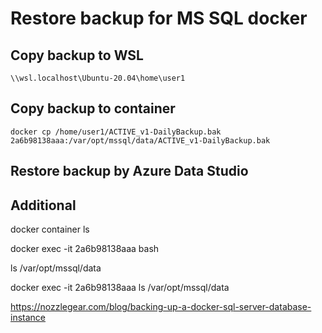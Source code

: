 
# Restore backup for MS SQL docker

## Copy backup to WSL
`\\wsl.localhost\Ubuntu-20.04\home\user1`

## Copy backup to container

`docker cp /home/user1/ACTIVE_v1-DailyBackup.bak 2a6b98138aaa:/var/opt/mssql/data/ACTIVE_v1-DailyBackup.bak`

## Restore backup by Azure Data Studio


## Additional

docker container ls

docker exec -it 2a6b98138aaa bash

ls /var/opt/mssql/data

docker exec -it 2a6b98138aaa ls /var/opt/mssql/data

https://nozzlegear.com/blog/backing-up-a-docker-sql-server-database-instance
